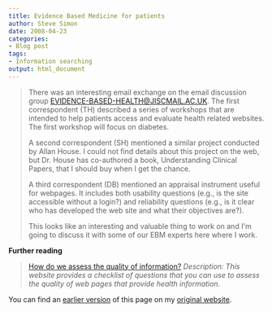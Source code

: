 ```yaml
---
title: Evidence Based Medicine for patients
author: Steve Simon
date: 2008-04-23
categories:
- Blog post
tags:
- Information searching
output: html_document
---
```

> There was an interesting email exchange on the email discussion group
> [EVIDENCE-BASED-HEALTH\@JISCMAIL.AC.UK](../category/InterestingWebsites.html#EvBaHe).
> The first correspondent (TH) described a series of workshops that are
> intended to help patients access and evaluate health related websites.
> The first workshop will focus on diabetes.
>
> A second correspondent (SH) mentioned a similar project conducted by
> Allan House. I could not find details about this project on the web,
> but Dr. House has co-authored a book, Understanding Clinical Papers,
> that I should buy when I get the chance.
>
> A third correspondent (DB) mentioned an appraisal instrument useful
> for webpages. It includes both usability questions (e.g., is the site
> accessible without a login?) and reliability questions (e.g., is it
> clear who has developed the web site and what their objectives are?).
>
> This looks like an interesting and valuable thing to work on and I\'m
> going to discuss it with some of our EBM experts here where I work.

**Further reading**

> [How do we assess the quality of
> information?](../category/InterestingWebsites.html#hdwatq)
> *Description: This website provides a checklist of questions that you
> can use to assess the quality of web pages that provide health
> information.*

You can find an [earlier version](http://www.pmean.com/08/EbmForPatients.html) of this page on my [original website](http://www.pmean.com/original_site.html).
